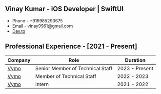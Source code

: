 ## Vinay Kumar - iOS Developer | SwiftUI

* Phone - +919985293675
* Email - vinay9961@gmail.com
* [Dev.to](https://dev.to/vinaykumar0339/)


## Professional Experience - [2021 - Present]
| Company    | Role    | Duration    |
|-------------|-------------|-------------|
| [Vymo](https://vymo.com/)  | Senior Member of Technical Staff | 2023 - Present |
| [Vymo](https://vymo.com/)  | Member of Technical Staff | 2022 - 2023 |
| [Vymo](https://vymo.com/)  | Intern | 2021 - 2022 |

<!--
**vinaykumar0339/vinaykumar0339** is a ✨ _special_ ✨ repository because its `README.md` (this file) appears on your GitHub profile.

Here are some ideas to get you started:

- 🔭 I’m currently working on ...
- 🌱 I’m currently learning ...
- 👯 I’m looking to collaborate on ...
- 🤔 I’m looking for help with ...
- 💬 Ask me about ...
- 📫 How to reach me: ...
- 😄 Pronouns: ...
- ⚡ Fun fact: ...
-->
